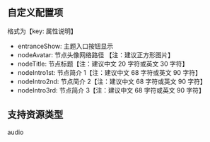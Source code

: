## 自定义配置项

格式为【key: 属性说明】

- entranceShow: 主题入口按钮显示
- nodeAvatar: 节点头像网络路径 【注：建议正方形图片】
- nodeTitle: 节点标题【注：建议中文 20 字符或英文 30 字符】
- nodeIntro1st: 节点简介 1【注：建议中文 68 字符或英文 90 字符】
- nodeIntro2nd: 节点简介 2【注：建议中文 68 字符或英文 90 字符】
- nodeIntro3rd: 节点简介 3【注：建议中文 68 字符或英文 90 字符】

## 支持资源类型

audio
